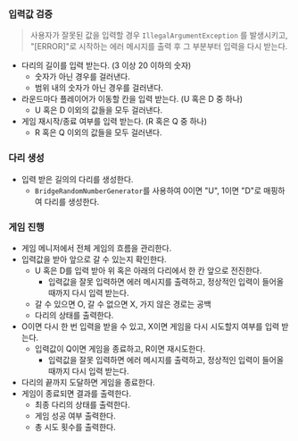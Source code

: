 ### 입력값 검증

> 사용자가 잘못된 값을 입력할 경우 `IllegalArgumentException` 를 발생시키고, "[ERROR]"로 시작하는 에러 메시지를 출력 후 그 부분부터 입력을 다시 받는다.
- 다리의 길이를 입력 받는다. (3 이상 20 이하의 숫자)
  - 숫자가 아닌 경우를 걸러낸다.
  - 범위 내의 숫자가 아닌 경우를 걸러낸다.
- 라운드마다 플레이어가 이동할 칸을 입력 받는다. (U 혹은 D 중 하나)
  - U 혹은 D 이외의 값들을 모두 걸러낸다.
- 게임 재시작/종료 여부를 입력 받는다. (R 혹은 Q 중 하나)
  - R 혹은 Q 이외의 값들을 모두 걸러낸다.

### 다리 생성

- 입력 받은 길의의 다리를 생성한다.
  - `BridgeRandomNumberGenerator`를 사용하여 0이면 "U", 1이면 "D"로 매핑하여 다리를 생성한다.

### 게임 진행
- 게임 메니저에서 전체 게임의 흐름을 관리한다.
- 입력값을 받아 앞으로 갈 수 있는지 확인한다.
    - U 혹은 D를 입력 받아 위 혹은 아래의 다리에서 한 칸 앞으로 전진한다.
      - 입력값을 잘못 입력하면 에러 메시지를 출력하고, 정상적인 입력이 들어올 때까지 다시 입력 받는다.
    - 갈 수 있으면 O, 갈 수 없으면 X, 가지 않은 경로는 공백
    - 다리의 상태를 출력한다.
- O이면 다시 한 번 입력을 받을 수 있고, X이면 게임을 다시 시도할지 여부를 입력 받는다.
  - 입력값이 Q이면 게임을 종료하고, R이면 재시도한다.
    - 입력값을 잘못 입력하면 에러 메시지를 출력하고, 정상적인 입력이 들어올 때까지 다시 입력 받는다.
- 다리의 끝까지 도달하면 게임을 종료한다.
- 게임이 종료되면 결과를 출력한다.
    - 최종 다리의 상태를 출력한다.
    - 게임 성공 여부 출력한다.
    - 총 시도 횟수를 출력한다.